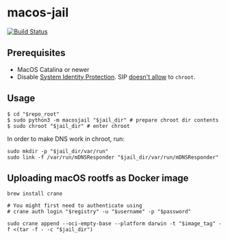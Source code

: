 # macos-jail

[![Build Status](https://github.com/slonopotamus/macos-jail/workflows/CI/badge.svg?branch=master)](https://github.com/slonopotamus/macos-jail/actions?query=branch%3Amaster)

## Prerequisites

* MacOS Catalina or newer
* Disable [System Identity Protection](https://developer.apple.com/documentation/security/disabling_and_enabling_system_integrity_protection).
SIP [doesn't allow](https://github.com/containerd/containerd/discussions/5525#discussioncomment-2685649) to `chroot`.

## Usage

```shell
$ cd "$repo_root"
$ sudo python3 -m macosjail "$jail_dir" # prepare chroot dir contents
$ sudo chroot "$jail_dir" # enter chroot
```

In order to make DNS work in chroot, run:

```shell
sudo mkdir -p "$jail_dir/var/run"
sudo link -f /var/run/mDNSResponder "$jail_dir/var/run/mDNSResponder"
```

## Uploading macOS rootfs as Docker image

```shell
brew install crane

# You might first need to authenticate using
# crane auth login "$registry" -u "$username" -p "$password"

sudo crane append --oci-empty-base --platform darwin -t "$image_tag" -f <(tar -f - -c "$jail_dir")
```
